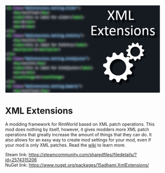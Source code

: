 <p align="center">
<img src="https://github.com/15adhami/XmlExtensions/blob/1.2/About/Preview.png" alt="XML Extensions" />
</p>

# XML Extensions
A modding framework for RimWorld based on XML patch operations.
This mod does nothing by itself, however, it gives modders more XML patch operations that greatly increase the amount of things that they can do. It also allows for an easy way to create mod settings for your mod, even if your mod is only XML patches. Read the [wiki](https://github.com/15adhami/XmlExtensions/wiki) to learn more.

Steam link: https://steamcommunity.com/sharedfiles/filedetails/?id=2574315206 <br>
NuGet link: https://www.nuget.org/packages/15adhami.XmlExtensions/
